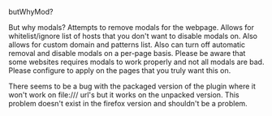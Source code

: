 butWhyMod?

But why modals? Attempts to remove modals for the webpage. Allows for whitelist/ignore list of hosts that you don't want to disable modals on. Also allows for custom domain and patterns list. Also can turn off automatic removal and disable modals on a per-page basis. Please be aware that some websites requires modals to work properly and not all modals are bad. Please configure to apply on the pages that you truly want this on.

There seems to be a bug with the packaged version of the plugin where it won't work on file:/// url's but it works on the unpacked version. This problem doesn't exist in the firefox version and shouldn't be a problem.
